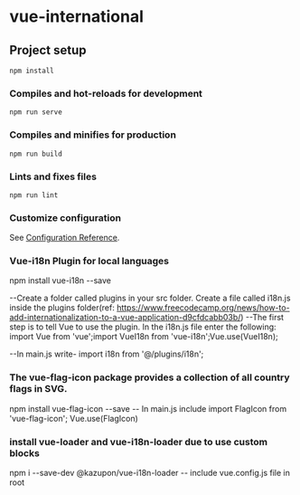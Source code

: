 # vue-international

## Project setup
```
npm install
```

### Compiles and hot-reloads for development
```
npm run serve
```

### Compiles and minifies for production
```
npm run build
```

### Lints and fixes files
```
npm run lint
```

### Customize configuration
See [Configuration Reference](https://cli.vuejs.org/config/).

### Vue-i18n Plugin for local languages 
npm install vue-i18n --save

--Create a folder called plugins in your src folder. Create a file called i18n.js inside the plugins folder(ref: https://www.freecodecamp.org/news/how-to-add-internationalization-to-a-vue-application-d9cfdcabb03b/)
--The first step is to tell Vue to use the plugin. In the i18n.js file enter the following:
import Vue from 'vue';import VueI18n from 'vue-i18n';Vue.use(VueI18n);

--In main.js write-
import i18n from '@/plugins/i18n';

### The vue-flag-icon package provides a collection of all country flags in SVG.
npm install vue-flag-icon --save
-- In main.js include
import FlagIcon from 'vue-flag-icon'; Vue.use(FlagIcon)

### install vue-loader and vue-i18n-loader due to use <i18n> custom blocks
npm i --save-dev @kazupon/vue-i18n-loader
-- include vue.config.js file in root



